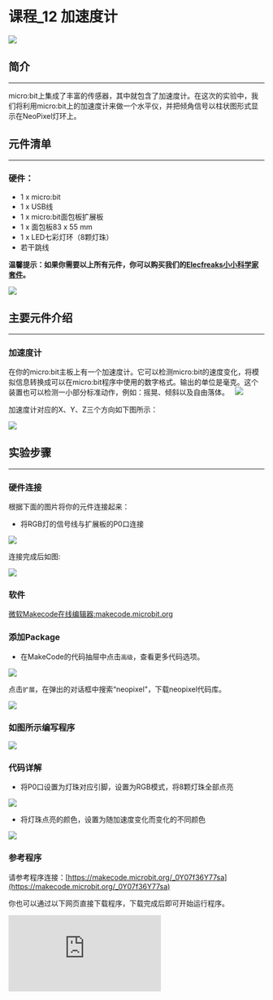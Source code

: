 ﻿# 课程_12 加速度计

![](https://wiki-media-ef.oss-cn-hongkong.aliyuncs.com/docs/microbit/circuit-design/microbit-starter-kit/images/5RJ1KJn.jpg)

## 简介
---
micro:bit上集成了丰富的传感器，其中就包含了加速度计。在这次的实验中，我们将利用micro:bit上的加速度计来做一个水平仪，并把倾角信号以柱状图形式显示在NeoPixel灯环上。

## 元件清单
---
### 硬件：
- 1 x micro:bit
- 1 x USB线
- 1 x micro:bit面包板扩展板
- 1 x 面包板83 x 55 mm
- 1 x LED七彩灯环（8颗灯珠）
- 若干跳线

**温馨提示：如果你需要以上所有元件，你可以购买我们的[Elecfreaks小小科学家套件](https://item.taobao.com/item.htm?ft=t&id=597096675822)。**

![](https://wiki-media-ef.oss-cn-hongkong.aliyuncs.com/docs/microbit/circuit-design/microbit-starter-kit/images/W4tseua.jpg)

## 主要元件介绍
---
### 加速度计

在你的micro:bit主板上有一个加速度计。它可以检测micro:bit的速度变化，将模拟信息转换成可以在micro:bit程序中使用的数字格式。输出的单位是毫克。这个装置也可以检测一小部分标准动作，例如：摇晃、倾斜以及自由落体。
 
![](https://wiki-media-ef.oss-cn-hongkong.aliyuncs.com/docs/microbit/circuit-design/microbit-starter-kit/images/kzqAOK4.jpg)

加速度计对应的X、Y、Z三个方向如下图所示：

![](https://wiki-media-ef.oss-cn-hongkong.aliyuncs.com/docs/microbit/circuit-design/microbit-starter-kit/images/FQ6zBkH.jpg)

## 实验步骤
---
### 硬件连接
根据下面的图片将你的元件连接起来：

- 将RGB灯的信号线与扩展板的P0口连接

![](https://wiki-media-ef.oss-cn-hongkong.aliyuncs.com/docs/microbit/circuit-design/microbit-starter-kit/images/NPvcrUo.jpg)

连接完成后如图:

![](https://wiki-media-ef.oss-cn-hongkong.aliyuncs.com/docs/microbit/circuit-design/microbit-starter-kit/images/SOD2TLb.jpg)

### 软件

[微软Makecode在线编辑器:makecode.microbit.org](https://makecode.microbit.org/)



### 添加Package
- 在MakeCode的代码抽屉中点击`高级`，查看更多代码选项。

![](https://wiki-media-ef.oss-cn-hongkong.aliyuncs.com/docs/microbit/circuit-design/microbit-starter-kit/images/case_12_01.png)

点击`扩展`，在弹出的对话框中搜索“neopixel"，下载neopixel代码库。

![](https://wiki-media-ef.oss-cn-hongkong.aliyuncs.com/docs/microbit/circuit-design/microbit-starter-kit/images/case_12_02.png)

### 如图所示编写程序

![](https://wiki-media-ef.oss-cn-hongkong.aliyuncs.com/docs/microbit/circuit-design/microbit-starter-kit/images/case_12_03.png)

### 代码详解
- 将P0口设置为灯珠对应引脚，设置为RGB模式，将8颗灯珠全部点亮

![](https://wiki-media-ef.oss-cn-hongkong.aliyuncs.com/docs/microbit/circuit-design/microbit-starter-kit/images/case_12_04.png)

- 将灯珠点亮的颜色，设置为随加速度变化而变化的不同颜色

![](https://wiki-media-ef.oss-cn-hongkong.aliyuncs.com/docs/microbit/circuit-design/microbit-starter-kit/images/case_12_05.png)

### 参考程序
请参考程序连接：[https://makecode.microbit.org/_0Y07f36Y77sa](https://makecode.microbit.org/_0Y07f36Y77sa)

你也可以通过以下网页直接下载程序，下载完成后即可开始运行程序。


<div
    style={{
        position: 'relative',
        paddingBottom: '60%',
        overflow: 'hidden',
    }}
>
    <iframe
        src="https://makecode.microbit.org/_0Y07f36Y77sa"
        frameborder="0"
        sandbox="allow-popups allow-forms allow-scripts allow-same-origin"
        style={{
            position: 'absolute',
            width: '100%',
            height: '100%',
        }}
    />
</div>

## 实验结果
---
随着micro:bit被移动，8颗RGB灯显示出不一样的颜色。

![](https://wiki-media-ef.oss-cn-hongkong.aliyuncs.com/docs/microbit/circuit-design/microbit-starter-kit/images/iq9Hxs0.gif)


## 思考
---
如果我们想控制4颗LED灯，让它们依次被点亮，那么我们该如何设计电路和编程呢？

## 常见问题
---

## 更多信息，欢迎访问：
---

micro:bit官方推荐供应商：[恩孚科技淘宝店](https://shop69086944.taobao.com/?spm=a230r.7195193.1997079397.2.RSthR0)
QQ技术交流群：570756726

